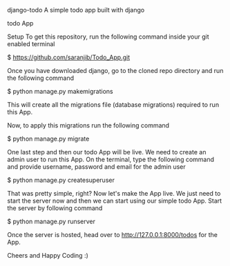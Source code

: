 django-todo
A simple todo app built with django

todo App

Setup
To get this repository, run the following command inside your git enabled terminal

$ https://github.com/saranjib/Todo_App.git

Once you have downloaded django, go to the cloned repo directory and run the following command

$ python manage.py makemigrations 

This will create all the migrations file (database migrations) required to run this App.

Now, to apply this migrations run the following command

$ python manage.py migrate

One last step and then our todo App will be live. We need to create an admin user to run this App. On the terminal, type the following command and provide username, password and email for the admin user

$ python manage.py createsuperuser

That was pretty simple, right? Now let's make the App live. We just need to start the server now and then we can start using our simple todo App. Start the server by following command

$ python manage.py runserver

Once the server is hosted, head over to http://127.0.0.1:8000/todos for the App.

Cheers and Happy Coding :)
